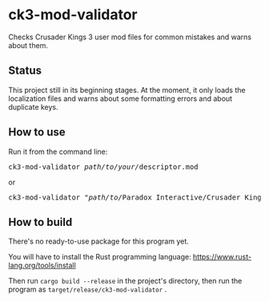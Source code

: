 # ck3-mod-validator
Checks Crusader Kings 3 user mod files for common mistakes and warns about them.

## Status
This project still in its beginning stages. At the moment, it only loads the localization files and warns about some formatting errors and about duplicate keys.

## How to use
Run it from the command line:
<pre>
ck3-mod-validator <i>path/to/your/</i>descriptor.mod
</pre>
or
<pre>
ck3-mod-validator "<i>path/to/</i>Paradox Interactive/Crusader Kings III/mod/YourMod.mod"
</pre>

## How to build
There's no ready-to-use package for this program yet.

You will have to install the Rust programming language:
https://www.rust-lang.org/tools/install

Then run `cargo build --release` in the project's directory, then run the program as `target/release/ck3-mod-validator` .
